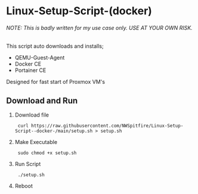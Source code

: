 # Linux-Setup-Script-(docker)
 
###### NOTE: This is badly written for my use case only. USE AT YOUR OWN RISK.

This script auto downloads and installs;

 - QEMU-Guest-Agent
 - Docker CE
 - Portainer CE

Designed for fast start of Proxmox VM's

## Download and Run

1. Download file

        curl https://raw.githubusercontent.com/NWSpitfire/Linux-Setup-Script--docker-/main/setup.sh > setup.sh

2. Make Executable

        sudo chmod +x setup.sh

3. Run Script

        ./setup.sh

4. Reboot

